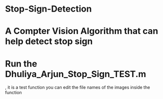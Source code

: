 # Stop-Sign-Detection
# A Compter Vision Algorithm that can help detect stop sign
# Run the Dhuliya_Arjun_Stop_Sign_TEST.m
  , it is a test function you can edit the file names of the images inside the function
